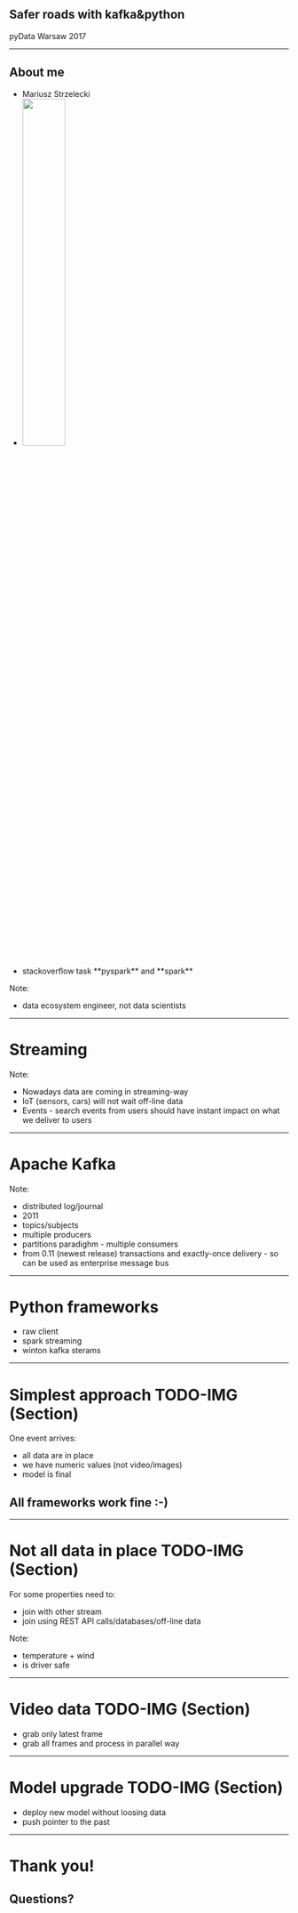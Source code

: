 ## Safer roads with kafka&python

pyData Warsaw 2017

---

## About me

<ul>
<li class="fragment">Mariusz Strzelecki</li>
<li class="fragment"><img src="http://assets1.dxc.technology/newsroom/images/dxc_logo_hz_blk_rgb_300.png", width="40%" /></li>
<li class="fragment">stackoverflow task **pyspark** and **spark**</li>
</ul>

Note:
 - data ecosystem engineer, not data scientists

---

# Streaming 

Note:
 - Nowadays data are coming in streaming-way
 - IoT (sensors, cars) will not wait off-line data
 - Events - search events from users should have instant impact on what we deliver to users

---

# Apache Kafka

Note:
 - distributed log/journal
 - 2011
 - topics/subjects
 - multiple producers
 - partitions paradighm - multiple consumers
 - from 0.11 (newest release) transactions and exactly-once delivery - so can be used as enterprise message bus

---

# Python frameworks

- raw client
- spark streaming
- winton kafka sterams

---

# Simplest approach TODO-IMG (Section)

One event arrives:
- all data are in place
- we have numeric values (not video/images)
- model is final

## All frameworks work fine :-)

---

# Not all data in place TODO-IMG (Section)

For some properties need to:
- join with other stream
- join using REST API calls/databases/off-line data

Note:
 - temperature + wind
 - is driver safe

---

# Video data TODO-IMG (Section)

- grab only latest frame
- grab all frames and process in parallel way

---

# Model upgrade TODO-IMG (Section)

 - deploy new model without loosing data
 - push pointer to the past

---

# Thank you!
## Questions?